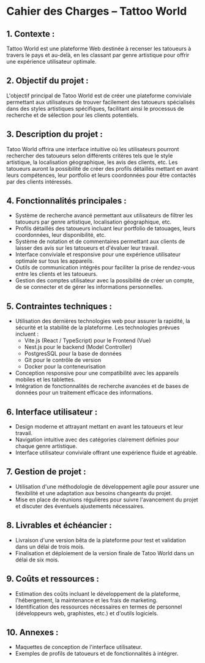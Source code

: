 # Cahier des Charges – Tattoo World


## 1. Contexte :

Tattoo World est une plateforme Web destinée à recenser les tatoueurs à travers le pays et au-delà, en les classant par genre artistique pour offrir une expérience utilisateur optimale.

## 2. Objectif du projet :

L'objectif principal de Tatoo World est de créer une plateforme conviviale permettant aux utilisateurs de trouver facilement des tatoueurs spécialisés dans des styles artistiques spécifiques, facilitant ainsi le processus de recherche et de sélection pour les clients potentiels.

## 3. Description du projet :

Tatoo World offrira une interface intuitive où les utilisateurs pourront rechercher des tatoueurs selon différents critères tels que le style artistique, la localisation géographique, les avis des clients, etc. Les tatoueurs auront la possibilité de créer des profils détaillés mettant en avant leurs compétences, leur portfolio et leurs coordonnées pour être contactés par des clients intéressés.

## 4. Fonctionnalités principales :

- Système de recherche avancé permettant aux utilisateurs de filtrer les tatoueurs par genre artistique, localisation géographique, etc.
- Profils détaillés des tatoueurs incluant leur portfolio de tatouages, leurs coordonnées, leur disponibilité, etc.
- Système de notation et de commentaires permettant aux clients de laisser des avis sur les tatoueurs et d'évaluer leur travail.
- Interface conviviale et responsive pour une expérience utilisateur optimale sur tous les appareils.
- Outils de communication intégrés pour faciliter la prise de rendez-vous entre les clients et les tatoueurs.
- Gestion des comptes utilisateur avec la possibilité de créer un compte, de se connecter et de gérer les informations personnelles.

## 5. Contraintes techniques :

- Utilisation des dernières technologies web pour assurer la rapidité, la sécurité et la stabilité de la plateforme. Les technologies prévues incluent :
    - Vite.js (React / TypeScript) pour le Frontend (Vue)
    - Nest.js pour le backend (Model Controller)
    - PostgresSQL pour la base de données
    - Git pour le contrôle de version
    - Docker pour la conteneurisation
- Conception responsive pour une compatibilité avec les appareils mobiles et les tablettes.
- Intégration de fonctionnalités de recherche avancées et de bases de données pour un traitement efficace des informations.

## 6. Interface utilisateur :

- Design moderne et attrayant mettant en avant les tatoueurs et leur travail.
- Navigation intuitive avec des catégories clairement définies pour chaque genre artistique.
- Interface utilisateur conviviale offrant une expérience fluide et agréable.

## 7. Gestion de projet :

- Utilisation d'une méthodologie de développement agile pour assurer une flexibilité et une adaptation aux besoins changeants du projet.
- Mise en place de réunions régulières pour suivre l'avancement du projet et discuter des éventuels ajustements nécessaires.

## 8. Livrables et échéancier :

- Livraison d'une version bêta de la plateforme pour test et validation dans un délai de trois mois.
- Finalisation et déploiement de la version finale de Tatoo World dans un délai de six mois.

## 9. Coûts et ressources :

- Estimation des coûts incluant le développement de la plateforme, l'hébergement, la maintenance et les frais de marketing.
- Identification des ressources nécessaires en termes de personnel (développeurs web, graphistes, etc.) et d'outils logiciels.

## 10. Annexes :

- Maquettes de conception de l'interface utilisateur.
- Exemples de profils de tatoueurs et de fonctionnalités à intégrer.
